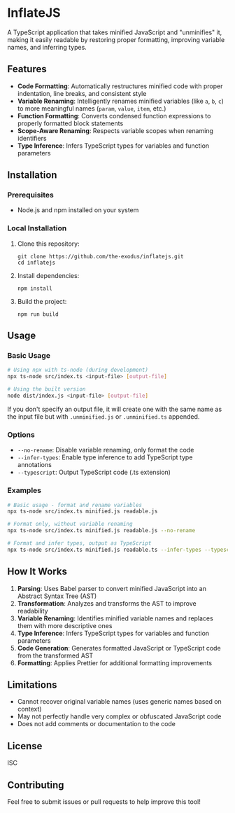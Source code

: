 # InflateJS

A TypeScript application that takes minified JavaScript and "unminifies" it, making it easily readable by restoring proper formatting, improving variable names, and inferring types.

## Features

- **Code Formatting**: Automatically restructures minified code with proper indentation, line breaks, and consistent style
- **Variable Renaming**: Intelligently renames minified variables (like `a`, `b`, `c`) to more meaningful names (`param`, `value`, `item`, etc.)
- **Function Formatting**: Converts condensed function expressions to properly formatted block statements
- **Scope-Aware Renaming**: Respects variable scopes when renaming identifiers
- **Type Inference**: Infers TypeScript types for variables and function parameters

## Installation

### Prerequisites

- Node.js and npm installed on your system

### Local Installation

1. Clone this repository:
   ```
   git clone https://github.com/the-exodus/inflatejs.git
   cd inflatejs
   ```

2. Install dependencies:
   ```
   npm install
   ```

3. Build the project:
   ```
   npm run build
   ```

## Usage

### Basic Usage

```bash
# Using npx with ts-node (during development)
npx ts-node src/index.ts <input-file> [output-file]

# Using the built version
node dist/index.js <input-file> [output-file]
```

If you don't specify an output file, it will create one with the same name as the input file but with `.unminified.js` or `.unminified.ts` appended.

### Options

- `--no-rename`: Disable variable renaming, only format the code
- `--infer-types`: Enable type inference to add TypeScript type annotations
- `--typescript`: Output TypeScript code (.ts extension)

### Examples

```bash
# Basic usage - format and rename variables
npx ts-node src/index.ts minified.js readable.js

# Format only, without variable renaming
npx ts-node src/index.ts minified.js readable.js --no-rename

# Format and infer types, output as TypeScript
npx ts-node src/index.ts minified.js readable.ts --infer-types --typescript
```

## How It Works

1. **Parsing**: Uses Babel parser to convert minified JavaScript into an Abstract Syntax Tree (AST)
2. **Transformation**: Analyzes and transforms the AST to improve readability
3. **Variable Renaming**: Identifies minified variable names and replaces them with more descriptive ones
4. **Type Inference**: Infers TypeScript types for variables and function parameters
5. **Code Generation**: Generates formatted JavaScript or TypeScript code from the transformed AST
6. **Formatting**: Applies Prettier for additional formatting improvements

## Limitations

- Cannot recover original variable names (uses generic names based on context)
- May not perfectly handle very complex or obfuscated JavaScript code
- Does not add comments or documentation to the code

## License

ISC

## Contributing

Feel free to submit issues or pull requests to help improve this tool!